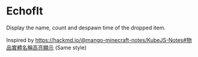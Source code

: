 # Echoflt

Display the name, count and despawn time of the dropped item.

Inspired by https://hackmd.io/@mango-minecraft-notes/KubeJS-Notes#物品實體名稱高亮顯示
(Same style)